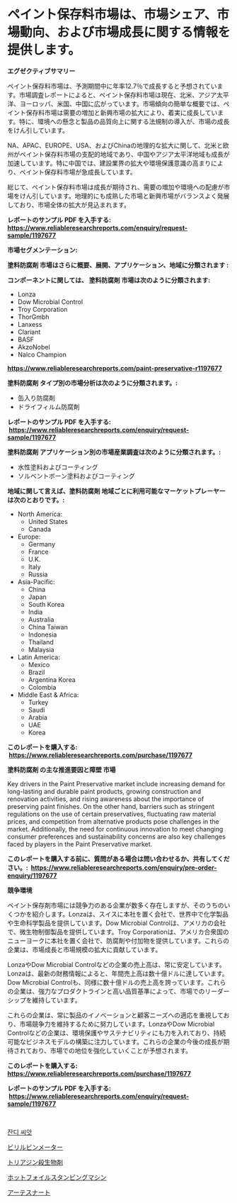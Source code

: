 <p><h1>ペイント保存料市場は、市場シェア、市場動向、および市場成長に関する情報を提供します。</h1></p><p><strong>エグゼクティブサマリー</strong></p>
<p><p>ペイント保存料市場は、予測期間中に年率12.7％で成長すると予想されています。市場調査レポートによると、ペイント保存料市場は現在、北米、アジア太平洋、ヨーロッパ、米国、中国に広がっています。市場傾向の簡単な概要では、ペイント保存料市場は需要の増加と新興市場の拡大により、着実に成長しています。特に、環境への懸念と製品の品質向上に関する法規制の導入が、市場の成長をけん引しています。</p><p>NA、APAC、EUROPE、USA、およびChinaの地理的な拡大に関して、北米と欧州がペイント保存料市場の支配的地域であり、中国やアジア太平洋地域も成長が加速しています。特に中国では、建設業界の拡大や環境保護意識の高まりにより、ペイント保存料市場が急成長しています。</p><p>総じて、ペイント保存料市場は成長が期待され、需要の増加や環境への配慮が市場をけん引しています。地理的にも成熟した市場と新興市場がバランスよく発展しており、市場全体の拡大が見込まれます。</p></p>
<p><strong>レポートのサンプル PDF を入手する: <a href="https://www.reliableresearchreports.com/enquiry/request-sample/1197677">https://www.reliableresearchreports.com/enquiry/request-sample/1197677</a></strong></p>
<p><strong>市場セグメンテーション:</strong></p>
<p><strong> 塗料防腐剤 市場はさらに概要、展開、アプリケーション、地域に分類されます :</strong></p>
<p><strong>コンポーネントに関しては、 塗料防腐剤 市場は次のように分類されます: &nbsp;</strong></p>
<p><ul><li>Lonza</li><li>Dow Microbial Control</li><li>Troy Corporation</li><li>ThorGmbh</li><li>Lanxess</li><li>Clariant</li><li>BASF</li><li>AkzoNobel</li><li>Nalco Champion</li></ul></p>
<p><strong><a href="https://www.reliableresearchreports.com/paint-preservative-r1197677">https://www.reliableresearchreports.com/paint-preservative-r1197677</a></strong></p>
<p><strong> 塗料防腐剤 タイプ別の市場分析は次のように分類されます。:</strong></p>
<p><ul><li>缶入り防腐剤</li><li>ドライフィルム防腐剤</li></ul></p>
<p><strong>レポートのサンプル PDF を入手する: &nbsp;<a href="https://www.reliableresearchreports.com/enquiry/request-sample/1197677">https://www.reliableresearchreports.com/enquiry/request-sample/1197677</a></strong></p>
<p><strong> 塗料防腐剤 アプリケーション別の市場産業調査は次のように分類されます。:</strong></p>
<p><ul><li>水性塗料およびコーティング</li><li>ソルベントボーン塗料およびコーティング</li></ul></p>
<p><strong>地域に関して言えば、塗料防腐剤 地域ごとに利用可能なマーケットプレーヤーは次のとおりです。:</strong></p>
<p><ul>
    <li>
        North America:
        <ul>
            <li>United States</li>
            <li>Canada</li>
        </ul>
    </li>
    <li>
        Europe:
        <ul>
            <li>Germany</li>
            <li>France</li>
            <li>U.K.</li>
            <li>Italy</li>
            <li>Russia</li>
        </ul>
    </li>
    <li>
        Asia-Pacific:
        <ul>
            <li>China</li>
            <li>Japan</li>
            <li>South Korea</li>
            <li>India</li>
            <li>Australia</li>
            <li>China Taiwan</li>
            <li>Indonesia</li>
            <li>Thailand</li>
            <li>Malaysia</li>
        </ul>
    </li>
    <li>
        Latin America:
        <ul>
            <li>Mexico</li>
            <li>Brazil</li>
            <li>Argentina Korea</li>
            <li>Colombia</li>
        </ul>
    </li>
    <li>
        Middle East & Africa:
        <ul>
            <li>Turkey</li>
            <li>Saudi</li>
            <li>Arabia</li>
            <li>UAE</li>
            <li>Korea</li>
        </ul>
    </li>
    </ul></p>
<p><strong>このレポートを購入する: &nbsp;<a href="https://www.reliableresearchreports.com/purchase/1197677">https://www.reliableresearchreports.com/purchase/1197677</a></strong></p>
<p><strong>塗料防腐剤 の主な推進要因と障壁 市場</strong></p>
<p><p>Key drivers in the Paint Preservative market include increasing demand for long-lasting and durable paint products, growing construction and renovation activities, and rising awareness about the importance of preserving paint finishes. On the other hand, barriers such as stringent regulations on the use of certain preservatives, fluctuating raw material prices, and competition from alternative products pose challenges in the market. Additionally, the need for continuous innovation to meet changing consumer preferences and sustainability concerns are also key challenges faced by players in the Paint Preservative market.</p></p>
<p><strong>このレポートを購入する前に、質問がある場合は問い合わせるか、共有してください。:&nbsp; <a href="https://www.reliableresearchreports.com/enquiry/pre-order-enquiry/1197677">https://www.reliableresearchreports.com/enquiry/pre-order-enquiry/1197677</a></strong></p>
<p><strong>競争環境</strong></p>
<p><p>ペイント保存剤市場には競争力のある企業が数多く存在しますが、そのうちのいくつかを紹介します。Lonzaは、スイスに本社を置く会社で、世界中で化学製品や生命科学製品を提供しています。Dow Microbial Controlは、アメリカの会社で、微生物制御製品を提供しています。Troy Corporationは、アメリカ合衆国のニューヨークに本社を置く会社で、防腐剤や付加物を提供しています。これらの企業は、市場成長と市場規模の拡大に貢献しています。</p><p>LonzaやDow Microbial Controlなどの企業の売上高は、常に安定しています。Lonzaは、最新の財務情報によると、年間売上高は数十億ドルに達しています。Dow Microbial Controlも、同様に数十億ドルの売上高を誇っています。これらの企業は、強力なプロダクトラインと高い品質基準によって、市場でのリーダーシップを維持しています。</p><p>これらの企業は、常に製品のイノベーションと顧客ニーズへの適応を重視しており、市場競争力を維持するために努力しています。LonzaやDow Microbial Controlなどの企業は、環境保護やサステナビリティにも力を入れており、持続可能なビジネスモデルの構築に注力しています。これらの企業の今後の成長が期待されており、市場での地位を強化していくことが予想されます。</p></p>
<p><strong>このレポートを購入する: &nbsp; <a href="https://www.reliableresearchreports.com/purchase/1197677">https://www.reliableresearchreports.com/purchase/1197677</a></strong></p>
<p><strong>レポートのサンプル PDF を入手する: &nbsp;<a href="https://www.reliableresearchreports.com/enquiry/request-sample/1197677">https://www.reliableresearchreports.com/enquiry/request-sample/1197677</a></strong><strong></strong></p>
<p>&nbsp;</p>
<p><p><a href="https://medium.com/@tedbernhard1944/%ED%84%B0%ED%94%84-%EC%A2%85%EC%9E%90-%EC%8B%9C%EC%9E%A5-%EC%A1%B0%EC%82%AC-%EB%B3%B4%EA%B3%A0%EC%84%9C-%EA%B7%B8-%EC%97%AD%EC%82%AC-%EB%B0%8F-2024%EB%85%84%EB%B6%80%ED%84%B0-2031%EB%85%84%EA%B9%8C%EC%A7%80%EC%9D%98-%EC%98%88%EC%B8%A1-b5e0fdc22f08">잔디 씨앗</a></p><p><a href="https://medium.com/@brittanyvon2023/%E3%83%93%E3%83%AA%E3%83%AB%E3%83%93%E3%83%B3%E3%83%A1%E3%83%BC%E3%82%BF%E3%83%BC%E5%B8%82%E5%A0%B4%E5%88%86%E6%9E%90-%E3%81%9D%E3%81%AEcagr-%E5%B8%82%E5%A0%B4%E3%82%BB%E3%82%B0%E3%83%A1%E3%83%B3%E3%83%86%E3%83%BC%E3%82%B7%E3%83%A7%E3%83%B3-%E3%81%8A%E3%82%88%E3%81%B3%E3%82%B0%E3%83%AD%E3%83%BC%E3%83%90%E3%83%AB%E7%94%A3%E6%A5%AD%E6%A6%82%E8%A6%81-ba88d7f23f58">ビリルビンメーター</a></p><p><a href="https://github.com/RodHoppe07/Market-Research-Report-List-1/blob/main/873775422861.md">トリアジン殺生物剤</a></p><p><a href="https://medium.com/@camerondowd204/%E3%83%9B%E3%83%83%E3%83%88%E3%83%9B%E3%82%A4%E3%83%AB%E3%82%B9%E3%82%BF%E3%83%B3%E3%83%94%E3%83%B3%E3%82%B0%E3%83%9E%E3%82%B7%E3%83%B3%E5%B8%82%E5%A0%B4-%E5%B8%82%E5%A0%B4cagr-%E5%B8%82%E5%A0%B4%E5%8B%95%E5%90%91-%E3%81%8A%E3%82%88%E3%81%B3%E6%88%90%E9%95%B7%E6%88%A6%E7%95%A5%E3%81%AB%E9%96%A2%E3%81%99%E3%82%8B%E6%B4%9E%E5%AF%9F-83456aaa7af2">ホットフォイルスタンピングマシン</a></p><p><a href="https://github.com/laurenreichert/Market-Research-Report-List-1/blob/main/964765322860.md">アーテスナート</a></p></p>
